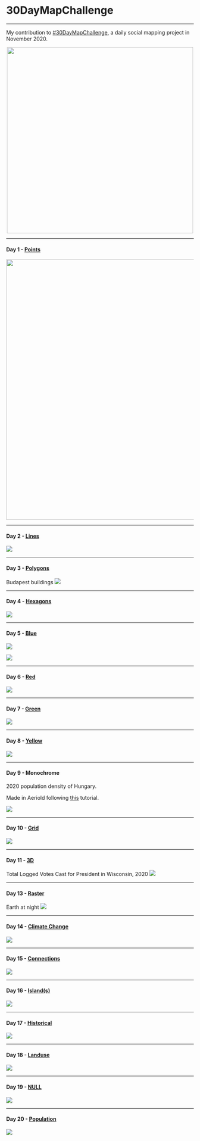 # 30DayMapChallenge

************************************

My contribution to [#30DayMapChallenge](https://github.com/tjukanovt/30DayMapChallenge), a daily social mapping project in November 2020.

<p align="center">
<a href="url"><img src="https://raw.githubusercontent.com/tjukanovt/30DayMapChallenge/master/images/map_challenge_themes_2020.jpg" width="500" ></a>
</p>

**************************************************************************************************
#### Day 1 - [Points](https://github.com/kkakey/30DayMapChallenge/blob/main/2020/day1-points/day1-final.Rmd) 

<p align="center">
<a href="url"><img src="https://raw.githubusercontent.com/kkakey/30DayMapChallenge/main/2020/day1-points/day1.png" width="700" ></a>
</p>

**************************************************************************************************
#### Day 2 - [Lines](https://github.com/kkakey/30DayMapChallenge/blob/main/2020/day2-lines/day2-final.Rmd) 

![](https://raw.githubusercontent.com/kkakey/30DayMapChallenge/main/2020/day2-lines/budapest-title.png)

**************************************************************************************************

#### Day 3 - [Polygons](https://github.com/kkakey/30DayMapChallenge/blob/main/2020/day3-polygons/day3-final.Rmd) 
Budapest buildings
![](https://raw.githubusercontent.com/kkakey/30DayMapChallenge/main/2020/day3-polygons/budapest-buildings.png)

**************************************************************************************************
#### Day 4 - [Hexagons](https://github.com/kkakey/30DayMapChallenge/blob/main/2020/day4-hexagons/day4-final.R) 

![](https://raw.githubusercontent.com/kkakey/30DayMapChallenge/main/2020/day4-hexagons/dq2-logo.png)

**************************************************************************************************
#### Day 5 - [Blue](https://github.com/kkakey/30DayMapChallenge/blob/main/2020/day5-blue/day5-blue.Rmd) 

![](https://raw.githubusercontent.com/kkakey/30DayMapChallenge/main/2020/day5-blue/day5-1.png)

![](https://raw.githubusercontent.com/kkakey/30DayMapChallenge/main/2020/day5-blue/day5-2.png)

**************************************************************************************************
#### Day 6 - [Red](https://github.com/kkakey/30DayMapChallenge/blob/2020/main/day6-red/day6-red.Rmd) 

![](https://raw.githubusercontent.com/kkakey/30DayMapChallenge/main/2020/day6-red/day6.png)

**************************************************************************************************
#### Day 7 - [Green](https://github.com/kkakey/30DayMapChallenge/blob/main/2020/day7-green/day7-green.Rmd) 

![](https://raw.githubusercontent.com/kkakey/30DayMapChallenge/main/2020/day7-green/day7.png)


**************************************************************************************************
#### Day 8 - [Yellow](https://github.com/kkakey/30DayMapChallenge/blob/main/2020/day8-yellow/day8-yellow.Rmd) 

![](https://raw.githubusercontent.com/kkakey/30DayMapChallenge/main/2020/day8-yellow/all_cheese.png)


**************************************************************************************************
#### Day 9 - Monochrome
2020 population density of Hungary. 

Made in Aeriold following [this](http://www.statsmapsnpix.com/2020/11/how-to-make-3d-population-density.html) tutorial.

![](https://raw.githubusercontent.com/kkakey/30DayMapChallenge/main/2020/day9-monochrome/plot1.png)

**************************************************************************************************
#### Day 10 - [Grid](https://github.com/kkakey/30DayMapChallenge/blob/main/2020/day10-grid/day10-grid.Rmd) 

![](https://raw.githubusercontent.com/kkakey/30DayMapChallenge/main/2020/day10-grid/ny_map.png)

**************************************************************************************************
#### Day 11 - [3D](https://github.com/kkakey/30DayMapChallenge/blob/main/2020/day11-3D/day11-3D.Rmd) 

Total Logged Votes Cast for President in Wisconsin, 2020
![](https://github.com/kkakey/30DayMapChallenge/blob/main/2020/day11-3D/gif_logged.gif)

**************************************************************************************************
#### Day 13 - [Raster](https://github.com/kkakey/30DayMapChallenge/blob/main/2020/day13-raster/day13-raster.Rmd) 

Earth at night
![](https://raw.githubusercontent.com/kkakey/30DayMapChallenge/main/2020/day13-raster/plot1-high_res.png)

**************************************************************************************************
#### Day 14 - [Climate Change](https://github.com/kkakey/30DayMapChallenge/blob/2020/main/day14-climate_change/day14-climate_change.Rmd) 

![](https://raw.githubusercontent.com/kkakey/30DayMapChallenge/main/2020/day14-climate_change/drought.gif)

**************************************************************************************************
#### Day 15 - [Connections](https://github.com/kkakey/30DayMapChallenge/blob/2020/main/day15-connections/day15.Rmd) 

![](https://raw.githubusercontent.com/kkakey/30DayMapChallenge/main/2020/day15-connections/plot.png)

**************************************************************************************************
#### Day 16 - [Island(s)](https://github.com/kkakey/30DayMapChallenge/blob/2020/main/day16-island/day16-island.Rmd) 

![](https://raw.githubusercontent.com/kkakey/30DayMapChallenge/main/2020/day16-island/plot.png)

**************************************************************************************************
#### Day 17 - [Historical](https://github.com/kkakey/30DayMapChallenge/blob/main/2020/day17-historical/day17-historical.Rmd) 

![](https://raw.githubusercontent.com/kkakey/30DayMapChallenge/main/2020/day17-historical/railroads.gif)

**************************************************************************************************
#### Day 18 - [Landuse](https://github.com/kkakey/30DayMapChallenge/blob/main/2020/day18-landuse/day18-landuse.Rmd) 

![](https://raw.githubusercontent.com/kkakey/30DayMapChallenge/main/2020/day18-landuse/plot_fun.png)

**************************************************************************************************
#### Day 19 - [NULL](https://github.com/kkakey/30DayMapChallenge/blob/main/2020/day19-null/day19-null.Rmd) 

![](https://raw.githubusercontent.com/kkakey/30DayMapChallenge/main/2020/day19-null/plot.png)

**************************************************************************************************
#### Day 20 - [Population](https://github.com/kkakey/30DayMapChallenge/blob/main/2020/day20-population/day20-population.Rmd) 

![](https://raw.githubusercontent.com/kkakey/30DayMapChallenge/main/2020/day20-population/plot2-1.jpg)
